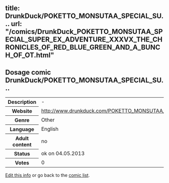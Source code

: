 title: DrunkDuck/POKETTO_MONSUTAA_SPECIAL_SU...
url: "/comics/DrunkDuck_POKETTO_MONSUTAA_SPECIAL_SUPER_EX_ADVENTURE_XXXVX_THE_CHRONICLES_OF_RED_BLUE_GREEN_AND_A_BUNCH_OF_OT.html"
---
Dosage comic DrunkDuck/POKETTO_MONSUTAA_SPECIAL_SU...
-----------------------------------------

<p id="msg"></p>
<script type="text/javascript">
if (window.location.search === '?edit_info_mail=sent_ok') {
  var elem = document.getElementById("msg");
  elem.innerHTML = 'Edited information sucessfully sent for review, which is usually done daily. Thanks!';
  elem.className = 'ok';
}
</script>
<table class="comicinfo">
<tr>
<th>Description</th><td>-</td>
</tr>
<tr>
<th>Website</th><td><a href="http://www.drunkduck.com/POKETTO_MONSUTAA_SPECIAL_SUPER_EX_ADVENTURE_XXXVX_THE_CHRONICLES_OF_RED_BLUE_GREEN_AND_A_BUNCH_OF_OTHER_KIDS_WITH_COLORS_FOR_NAMES/">http://www.drunkduck.com/POKETTO_MONSUTAA_SPECIAL_SUPER_EX_ADVENTURE_XXXVX_THE_CHRONICLES_OF_RED_BLUE_GREEN_AND_A_BUNCH_OF_OTHER_KIDS_WITH_COLORS_FOR_NAMES/</a></td>
</tr>
<tr>
<th>Genre</th><td>Other</td>
</tr>
<tr>
<th>Language</th><td>English</td>
</tr>
<tr>
<th>Adult content</th><td>no</td>
</tr>
<tr>
<th>Status</th><td>ok on 04.05.2013</td>
</tr>
<tr>
<th>Votes</th><td>0</td>
</tr>
</table>

[Edit this info](DrunkDuck_POKETTO_MONSUTAA_SPECIAL_SUPER_EX_ADVENTURE_XXXVX_THE_CHRONICLES_OF_RED_BLUE_GREEN_AND_A_BUNCH_OF_OT_edit.html) or go back to the [comic list](../comic-index.html).
